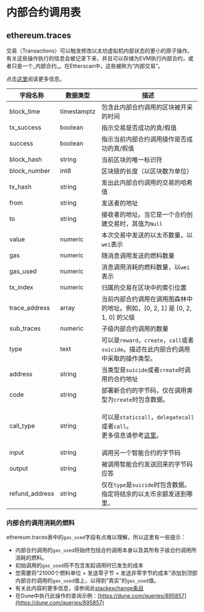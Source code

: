 # 内部合约调用表

## ethereum.traces

交易（Transactions）可以触发修改以太坊虚拟机内部状态的更小的原子操作。有关这些操作执行的信息会被记录下来，并且可以存储为EVM执行内部合约，或者只是一个_内部合约_。在Etherscan中，这些被称为“内部交易”。

点击[这里](https://medium.com/chainalysis/ethereum-traces-not-transactions-3f0533d26aa)阅读更多信息。

| **字段名称** | **数据类型** | **描述**                                                                                                                                                                                                                               |
| --------------- | ------------ | --------------------------------------------------------------------------------------------------------------------------------------------------------------------------------------------------------------------------------------------- |
| block\_time     | timestamptz  | 包含此内部合约调用的区块被开采的时间                                                                                                                                                                                                             |
| tx\_success     | boolean      | 指示交易是否成功的真/假值                                                                                                                                                                                |
| success         | boolean      | 指示当前内部合约调用操作是否成功的真/假值                                                                                                                                                                                   |
| block\_hash     | string       | 当前区块的唯一标识符                                                                                                                                                                                                            |
| block\_number   | int8         | 区块链的长度（以区块数为单位）                                                                                                                                                                                                        |
| tx\_hash        | string       | 发出此内部合约调用的交易的哈希值                                                                                                                                                                                                            |
| from            | string       | 发送者的地址                                                                                                                                                                                                                         |
| to              | string       | 接收者的地址。当它是一个合约创建交易时，其值为`Null`                                                                                                                                                                     |
| value           | numeric      | 本次交易中发送的以太币数量，以`wei`表示                                                                                                                                                                                       |
| gas             | numeric      | 随消息调用发送的燃料数量                                                                                                                                                                                                            |
| gas\_used       | numeric      | 消息调用消耗的燃料数量，以`wei`表示                                                                                                                                                                                                   |
| tx\_index       | numeric      | 归属的交易在区块中的索引位置                                                                                                                                                                                                   |
| trace\_address  | array        | 当前内部合约调用在调用图森林中的地址。例如，[0, 2, 1] 是 [0, 2, 1, 0] 的父级                                                                                                                                           |
| sub\_traces     | numeric      | 子级内部合约调用的数量                                                                                                                                                                                                                 |
| type            | text         | 可以是`reward`，`create`，`call`或者`suicide`。描述在此内部合约调用中采取的操作类型。                                                                                                                                             |
| address         | string       | 当类型是`suicide`或者`create`时调用的合约地址                                                                                                                                                                            |
| code            | string       | 部署新合约的字节码，仅在调用类型为`create`时包含数据。                                                                                                                                                              |
| call\_type      | string       | <p>可以是<code>staticcall</code>，<code>delegatecall</code>或者<code>call</code>。<br>更多信息请参考<a href="https://medium.com/coinmonks/delegatecall-calling-another-contract-function-in-solidity-b579f804178c">这里</a>。</p> |
| input           | string       | 调用另一个智能合约的字节码                                                                                                                                                                               |
| output          | string       | 被调用智能合约发送回来的字节码应答                                                                                                                                                                             |
| refund\_address | string       | 仅在`type`是`suicide`时包含数据。指定将结余的以太币余额发送到哪里。                                                                                                                                            |

### 内部合约调用消耗的燃料

ethereum.traces表中的`gas_used`字段有点难以理解，所以这里有一些提示：

* 内部合约调用的`gas_used`将始终包括合约调用本身以及其所有子级合约调用所消耗的燃料。
* 初始调用的`gas_used`将不包含发起调用时已发生的成本
* 您需要将“21000个燃料单位 + 发送零子节 + 发送非零字节的成本”添加到顶部内部合约调用的`gas_used`值上，以得到“真实”的`gas_used`值。
* 有关此内容的更多信息，请参阅此[stackexchange条目](https://ethereum.stackexchange.com/questions/31443/what-do-the-response-values-of-a-parity-trace-transaction-call-actually-repres)
* 在Dune中执行此操作的查询示例：[https://dune.com/queries/895857](https://dune.com/queries/895857)
